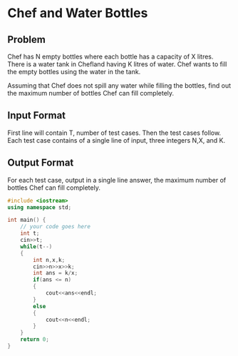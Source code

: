 # Chef and Water Bottles
## Problem
Chef has N empty bottles where each bottle has a capacity of X litres.
There is a water tank in Chefland having K litres of water. Chef wants to fill the empty bottles using the water in the tank.

Assuming that Chef does not spill any water while filling the bottles, find out the maximum number of bottles Chef can fill completely.

## Input Format
First line will contain T, number of test cases. Then the test cases follow.
Each test case contains of a single line of input, three integers N,X, and K.
## Output Format
For each test case, output in a single line answer, the maximum number of bottles Chef can fill completely.

```cpp
#include <iostream>
using namespace std;

int main() {
	// your code goes here
	int t;
	cin>>t;
	while(t--)
	{
	    int n,x,k;
	    cin>>n>>x>>k;
	    int ans = k/x;
	    if(ans <= n)
	    {
	        cout<<ans<<endl;
	    }
	    else
	    {
	        cout<<n<<endl;
	    }
	}
	return 0;
}
```